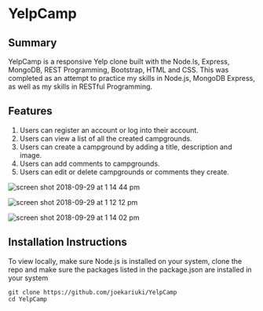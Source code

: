# YelpCamp
 
## Summary
YelpCamp is a responsive Yelp clone built with the Node.ls, Express, MongoDB, REST Programming, Bootstrap, HTML and CSS. This was completed as an attempt to practice my skills in Node.js, MongoDB Express, as well as my skills in RESTful Programming.


## Features
1. Users can register an account or log into their account.
2. Users can view a list of all the created campgrounds.
2. Users can create a campground by adding a title, description and image.
3. Users can add comments to campgrounds.
4. Users can edit or delete campgrounds or comments they create.

![screen shot 2018-09-29 at 1 14 44 pm](https://user-images.githubusercontent.com/19616063/46248772-c71b8300-c3eb-11e8-9013-1c478bb8ee5d.png)

![screen shot 2018-09-29 at 1 12 12 pm](https://user-images.githubusercontent.com/19616063/46248775-e0243400-c3eb-11e8-9490-38ddf33cde21.png)

![screen shot 2018-09-29 at 1 14 02 pm](https://user-images.githubusercontent.com/19616063/46248781-f3370400-c3eb-11e8-8858-6fc5a3cb001e.png)

## Installation Instructions
To view locally, make sure Node.js is installed on your system, clone the repo and make sure the packages listed in the package.json are installed in your system

```
git clone https://github.com/joekariuki/YelpCamp
cd YelpCamp

```


